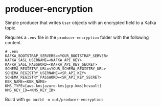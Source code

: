 # producer-encryption

Simple producer that writes `User` objects with an encrypted field to a Kafka topic.

Requires a `.env` file in the `producer-encryption` folder with the following content.
```
# .env
KAFKA_BOOTSTRAP_SERVERS=<YOUR_BOOTSTRAP_SERVER>
KAFKA_SASL_USERNAME=<KAFKA_API_KEY>
KAFKA_SASL_PASSWORD=<KAFKA_API_KEY_SECRET>
SCHEMA_REGISTRY_URL=<YOUR_SCHEMA_REGISTRY_URL>
SCHEMA_REGISTRY_USERNAME=<SR_API_KEY>
SCHEMA_REGISTRY_PASSWORD=<SR_API_KEY_SECRET>
KEK_NAME=<KEK_NAME>
KMS_TYPE=[aws-kms|azure-kms|gcp-kms|hcvault]
KMS_KEY_ID=<KMS_KEY_ID>
```

Build with `go build -o out/producer-encryption`